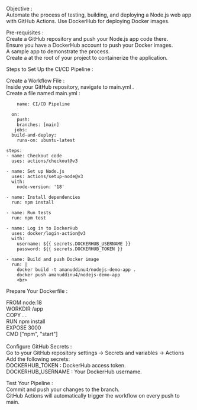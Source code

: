 Objective :<br>
Automate the process of testing, building, and deploying a Node.js web app with GitHub Actions. Use DockerHub for deploying Docker images.<br>

Pre-requisites :<br>
 Create a GitHub  repository and push your Node.js app code there.<br>
 Ensure you have a DockerHub account to push your Docker images.<br>
 A sample app to demonstrate the process.<br>
 Create a  at the root of your project to containerize the application.<br>


Steps to Set Up the CI/CD Pipeline :<br>

Create a Workflow File :<br>
 Inside your GitHub repository, navigate to main.yml .<br>
 Create a file named main.yml : <br>

        name: CI/CD Pipeline
    
      on:
        push:
        branches: [main]
       jobs:
      build-and-deploy:
        runs-on: ubuntu-latest

    steps:
    - name: Checkout code
      uses: actions/checkout@v3

    - name: Set up Node.js
      uses: actions/setup-node@v3
      with:
        node-version: '18'

    - name: Install dependencies
      run: npm install

    - name: Run tests
      run: npm test

    - name: Log in to DockerHub
      uses: docker/login-action@v3
      with:
        username: ${{ secrets.DOCKERHUB_USERNAME }}
        password: ${{ secrets.DOCKERHUB_TOKEN }}

    - name: Build and push Docker image
      run: |
        docker build -t amanuddinu4/nodejs-demo-app .
        docker push amanuddinu4/nodejs-demo-app
        <br>

Prepare Your Dockerfile :<br> 

FROM node:18<br>
WORKDIR /app<br>
COPY . .<br>
RUN npm install<br>
EXPOSE 3000<br>
CMD ["npm", "start"]<br>
<br>
Configure GitHub Secrets :<br>
Go to your GitHub repository settings → Secrets and variables → Actions<br>
Add the following secrets:<br>
 DOCKERHUB_TOKEN : DockerHub access token. <br> 
 DOCKERHUB_USERNAME : Your DockerHub username. <br>

Test Your Pipeline :<br>
Commit and push your changes to the  branch.<br>
GitHub Actions will automatically trigger the workflow on every push to main.<br>


